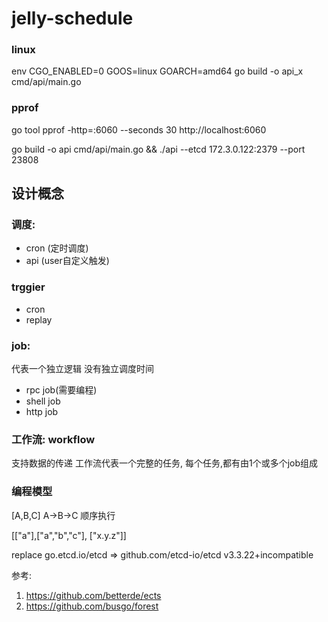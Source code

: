 # jelly-schedule

### linux
env CGO_ENABLED=0 GOOS=linux GOARCH=amd64 go build -o api_x cmd/api/main.go

### pprof
go tool pprof -http=:6060 --seconds 30 http://localhost:6060

go build -o api cmd/api/main.go && ./api --etcd 172.3.0.122:2379 --port 23808


## 设计概念
### 调度:
- cron (定时调度)
- api (user自定义触发)

### trggier
- cron
- replay


### job:
代表一个独立逻辑
没有独立调度时间

- rpc job(需要编程)
- shell job 
- http job


### 工作流: workflow
支持数据的传递
工作流代表一个完整的任务, 每个任务,都有由1个或多个job组成


### 编程模型
[A,B,C]  A->B->C 顺序执行

[["a"],["a","b","c"], ["x.y.z"]]



replace go.etcd.io/etcd => github.com/etcd-io/etcd v3.3.22+incompatible

参考:
1. https://github.com/betterde/ects
2. https://github.com/busgo/forest
